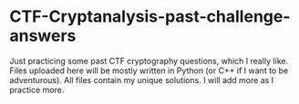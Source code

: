 # CTF-Cryptanalysis-past-challenge-answers

Just practicing some past CTF cryptography questions, which I really like. Files uploaded here will be mostly written in Python (or C++ if I want to be adventurous). All files contain my unique solutions. I will add more as I practice more.
